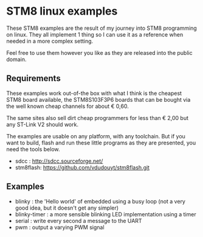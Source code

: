 STM8 linux examples
===================

These STM8 examples are the result of my journey into STM8 programming on linux.
They all implement 1 thing so I can use it as a reference when needed in a more complex setting.

Feel free to use them however you like as they are released into the public domain.

Requirements
------------

These examples work out-of-the box with what I think is the cheapest STM8 board available, the STM8S103F3P6 boards that
can be bought via the well known cheap channels for about € 0,60.
 
The same sites also sell dirt cheap programmers for less than € 2,00 but any ST-Link V2 should work.


The examples are usable on any platform, with any toolchain.
But if you want to build, flash and run these little programs as they are presented, you need the tools below.

* sdcc : http://sdcc.sourceforge.net/
* stm8flash: https://github.com/vdudouyt/stm8flash.git

Examples
--------
* blinky : the 'Hello world' of embedded using a busy loop (not a very good idea, but it doesn't get any simpler)
* blinky-timer : a more sensible blinking LED implementation using a timer
* serial : write every second a message to the UART
* pwm : output a varying PWM signal